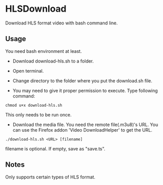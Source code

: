 # HLSDownload
Download HLS format video with bash command line.

## Usage
You need bash environment at least.

* Download download-hls.sh to a folder.

* Open terminal.

* Change directory to the folder where you put the download.sh file.

* You may need to give it proper permission to execute. Type following command:
```
chmod u+x download-hls.sh
```
  This only needs to be run once.
  
* Download the media file. You need the remote file(.m3u8)'s URL. You can use the Firefox addon 'Video DownloadHelper' to get the URL.
```
./download-hls.sh <URL> [filename]
```
filename is optional. If empty, save as "save.ts".

## Notes
Only supports certain types of HLS format.
